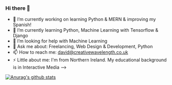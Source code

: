 ### Hi there 👋

- 🔭 I’m currently working on learning Python & MERN & improving my Spanish!
- 🌱 I’m currently learning Python, Machine Learning with Tensorflow & Django
- 🤔 I’m looking for help with Machine Learning
- 💬 Ask me about: Freelancing, Web Design & Development, Python
- 📫 How to reach me: david@creativewavelength.co.uk 
- ⚡ Little about me: I'm from Northern Ireland. My educational background is in Interactive Media 
-->

[![Anurag's github stats](https://github-readme-stats.vercel.app/api?username=cwavedave)](https://github.com/cwavedave/github-readme-stats)
